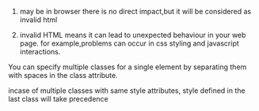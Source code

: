 <!-- what will happen if two elements have same id? -->

1. may be in browser there is no direct impact,but it will be considered as invalid html

2. invalid HTML means it can lead to unexpected behaviour in your web page. for example,problems can occur in css styling and javascript interactions.

<!-- how to specify multiple classes for single element? what is the style precedence? -->

You can specify multiple classes for a single element by separating them with spaces in the class attribute.

incase of multiple classes with same style attributes, style defined in the last class will take precedence


